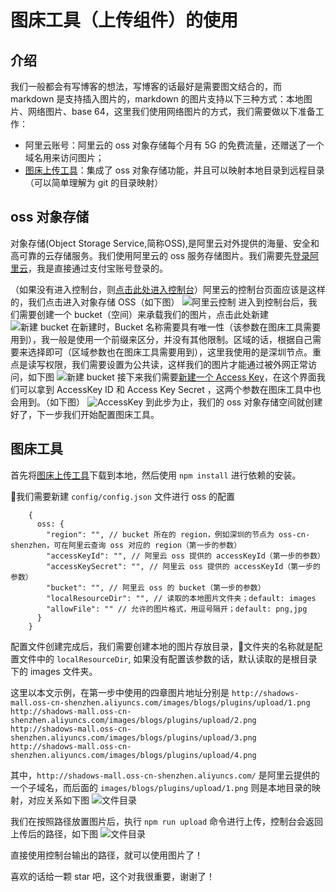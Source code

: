 # 图床工具（上传组件）的使用

## 介绍
我们一般都会有写博客的想法，写博客的话最好是需要图文结合的，而 markdown 是支持插入图片的，markdown 的图片支持以下三种方式：本地图片、网络图片、base 64，这里我们使用网络图片的方式，我们需要做以下准备工作：
  - 阿里云账号：阿里云的 oss 对象存储每个月有 5G 的免费流量，还赠送了一个域名用来访问图片；
  - [图床上传工具](https://github.com/a1029563229/plugins)：集成了 oss 对象存储功能，并且可以映射本地目录到远程目录（可以简单理解为 git 的目录映射）

## oss 对象存储
对象存储(Object Storage Service,简称OSS),是阿里云对外提供的海量、安全和高可靠的云存储服务。我们使用阿里云的 oss 服务存储图片。我们需要先[登录阿里云](https://account.aliyun.com/login/login.htm?oauth_callback=https%3A%2F%2Fhomenew.console.aliyun.com%2F)，我是直接通过支付宝账号登录的。

（如果没有进入控制台，则[点击此处进入控制台](https://homenew.console.aliyun.com/)）阿里云的控制台页面应该是这样的，我们点击进入对象存储 OSS（如下图）
![阿里云控制](http://shadows-mall.oss-cn-shenzhen.aliyuncs.com/images/blogs/plugins/upload/1.png)
进入到控制台后，我们需要创建一个 bucket（空间）来承载我们的图片，点击此处新建
![新建 bucket](http://shadows-mall.oss-cn-shenzhen.aliyuncs.com/images/blogs/plugins/upload/2.png)
在新建时，Bucket 名称需要具有唯一性（该参数在图床工具需要用到），我一般是使用一个前缀来区分，并没有其他限制。区域的话，根据自己需要来选择即可（区域参数也在图床工具需要用到），这里我使用的是深圳节点。重点是读写权限，我们需要设置为公共读，这样我们的图片才能通过被外网正常访问，如下图
![新建 bucket](http://shadows-mall.oss-cn-shenzhen.aliyuncs.com/images/blogs/plugins/upload/3.png)
接下来我们需要[新建一个 Access Key](https://usercenter.console.aliyun.com/#/manage/ak)，在这个界面我们可以拿到 AccessKey ID 和 Access Key Secret	，这两个参数在图床工具中也会用到。（如下图）
![AccessKey](http://shadows-mall.oss-cn-shenzhen.aliyuncs.com/images/blogs/plugins/upload/4.png)
到此步为止，我们的 oss 对象存储空间就创建好了，下一步我们开始配置图床工具。

## 图床工具
首先将[图床上传工具](https://github.com/a1029563229/plugins)下载到本地，然后使用 `npm install` 进行依赖的安装。

我们需要新建 `config/config.json` 文件进行 oss 的配置
```es6
    {
      oss: {
        "region": "", // bucket 所在的 region，例如深圳的节点为 oss-cn-shenzhen，可在阿里云查询 oss 对应的 region（第一步的参数）
        "accessKeyId": "", // 阿里云 oss 提供的 accessKeyId（第一步的参数）
        "accessKeySecret": "", // 阿里云 oss 提供的 accessKeyId（第一步的参数）
        "bucket": "", // 阿里云 oss 的 bucket（第一步的参数）
        "localResourceDir": "", // 读取的本地图片文件夹；default: images
        "allowFile": "" // 允许的图片格式，用逗号隔开；default: png,jpg
      }
    }
```
配置文件创建完成后，我们需要创建本地的图片存放目录，文件夹的名称就是配置文件中的 `localResourceDir`, 如果没有配置该参数的话，默认读取的是根目录下的 images 文件夹。

这里以本文示例，在第一步中使用的四章图片地址分别是
`http://shadows-mall.oss-cn-shenzhen.aliyuncs.com/images/blogs/plugins/upload/1.png`
`http://shadows-mall.oss-cn-shenzhen.aliyuncs.com/images/blogs/plugins/upload/2.png`
`http://shadows-mall.oss-cn-shenzhen.aliyuncs.com/images/blogs/plugins/upload/3.png`
`http://shadows-mall.oss-cn-shenzhen.aliyuncs.com/images/blogs/plugins/upload/4.png`

其中，`http://shadows-mall.oss-cn-shenzhen.aliyuncs.com/` 是阿里云提供的一个子域名，而后面的 `images/blogs/plugins/upload/1.png` 则是本地目录的映射，对应关系如下图
![文件目录](http://shadows-mall.oss-cn-shenzhen.aliyuncs.com/images/blogs/plugins/upload/5.png)

我们在按照路径放置图片后，执行 `npm run upload` 命令进行上传，控制台会返回上传后的路径，如下图
![文件目录](http://shadows-mall.oss-cn-shenzhen.aliyuncs.com/images/blogs/plugins/upload/6.png)

直接使用控制台输出的路径，就可以使用图片了！

喜欢的话给一颗 star 吧，这个对我很重要，谢谢了！